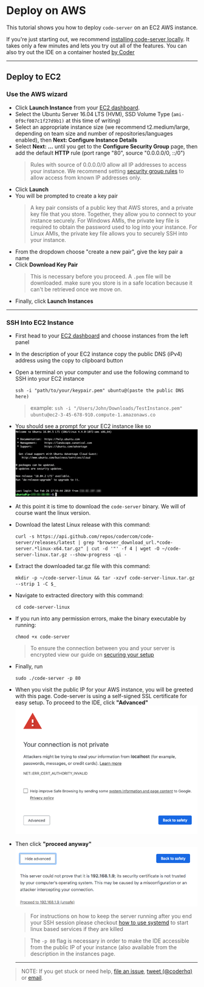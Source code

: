 # Deploy on AWS

This tutorial shows you how to deploy `code-server` on an EC2 AWS instance.

If you're just starting out, we recommend [installing code-server locally](../../self-hosted/index.md). It takes only a few minutes and lets you try out all of the features. You can also try out the IDE on a container hosted [by Coder](http://coder.com/signup)

---

## Deploy to EC2

### Use the AWS wizard

- Click **Launch Instance** from your [EC2 dashboard](https://console.aws.amazon.com/ec2/v2/home).
- Select the Ubuntu Server 16.04 LTS (HVM), SSD Volume Type (`ami-0f9cf087c1f27d9b1)` at this time of writing)
- Select an appropriate instance size (we recommend t2.medium/large, depending on team size and number of repositories/languages enabled), then **Next: Configure Instance Details**
- Select **Next: ...** until you get to the **Configure Security Group** page, then add the default **HTTP** rule (port range "80", source "0.0.0.0/0, ::/0")
  > Rules with source of 0.0.0.0/0 allow all IP addresses to access your instance. We recommend setting [security group rules](https://docs.aws.amazon.com/AWSEC2/latest/UserGuide/using-network-security.html?icmpid=docs_ec2_console) to allow access from known IP addresses only.
- Click **Launch**
- You will be prompted to create a key pair
    > A key pair consists of a public key that AWS stores, and a private key file that you store. Together, they allow you to connect to your instance securely. For Windows AMIs, the private key file is required to obtain the password used to log into your instance. For Linux AMIs, the private key file allows you to securely SSH into your instance.
- From the dropdown choose "create a new pair", give the key pair a name
- Click **Download Key Pair**
  > This is necessary before you proceed. A `.pem` file will be downloaded. make sure you store is in a safe location because it can't be retrieved once we move on.
- Finally, click **Launch Instances**
---
### SSH Into EC2 Instance
- First head to your [EC2 dashboard](https://console.aws.amazon.com/ec2/v2/home) and choose instances from the left panel
- In the description of your EC2 instance copy the public DNS (iPv4) address using the copy to clipboard button
- Open a terminal on your computer and use the following command to SSH into your EC2 instance
  ```
  ssh -i "path/to/your/keypair.pem" ubuntu@(paste the public DNS here)
  ```
  >example: `ssh -i "/Users/John/Downloads/TestInstance.pem" ubuntu@ec2-3-45-678-910.compute-1.amazonaws.co`
- You should see a prompt for your EC2 instance like so<img src="../../assets/aws_ubuntu.png">
- At this point it is time to download the `code-server` binary. We will of course want the linux version.
- Download the latest Linux release with this command:
  ```
  curl -s https://api.github.com/repos/codercom/code-server/releases/latest | grep "browser_download_url.*code-server.*linux-x64.tar.gz" | cut -d '"' -f 4 | wget -O ~/code-server-linux.tar.gz --show-progress -qi -
  ```
- Extract the downloaded tar.gz file with this command:
  ```
  mkdir -p ~/code-server-linux && tar -xzvf code-server-linux.tar.gz --strip 1 -C $_
  ```
- Navigate to extracted directory with this command:
  ```
  cd code-server-linux
  ```
- If you run into any permission errors, make the binary executable by running:
  ```
  chmod +x code-server
  ```
  > To ensure the connection between you and your server is encrypted view our guide on [securing your setup](../../security/ssl.md)
- Finally, run
  ```
  sudo ./code-server -p 80
  ```
- When you visit the public IP for your AWS instance, you will be greeted   with this page. Code-server is using a self-signed SSL certificate for easy setup. To proceed to the IDE, click **"Advanced"**<img src ="../../assets/chrome_warning.png">
- Then click **"proceed anyway"**<img src="../../assets/chrome_confirm.png">

  > For instructions on how to keep the server running after you end your SSH session please checkout [how to use systemd](https://www.linode.com/docs/quick-answers/linux/start-service-at-boot/) to start linux based services if they are killed

  > The `-p 80` flag is necessary in order to make the IDE accessible from the public IP of your instance (also available from the description in the instances page.

  ---
> NOTE: If you get stuck or need help, [file an issue](https://github.com/codercom/code-server/issues/new?&title=Improve+self-hosted+quickstart+guide), [tweet (@coderhq)](https://twitter.com/coderhq) or [email](mailto:support@coder.com?subject=Self-hosted%20quickstart%20guide).
